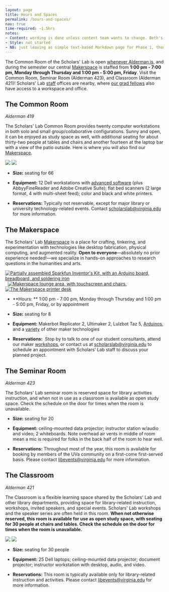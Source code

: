 ```yaml
---
layout: page
title: Hours and Spaces
permalink: /hours-and-spaces/
nav: true
time-required: ~1.5hrs
notes:
- Content: wording is done unless content team wants to change. Beth's diagrams need incorporating.
- Style: not started
- NB: just leaving as simple text-based Markdown page for Phase 1, though content lends itself to more specific layout in future.
---
```


The Common Room of the Scholars' Lab is open [whenever Alderman is](http://www.library.virginia.edu/hours/#!/scholars-lab,alderman), and during the semester our central [Makerspace](http://www.scholarslab.org/makerspace/) is staffed from **1:00 pm - 7:00 pm, Monday through Thursday and 1:00 pm - 5:00 pm, Friday**. Visit the Common Room, Seminar Room (Alderman 423), and Classroom (Alderman 421)! Scholars' Lab [staff](http://scholarslab.org/people) offices are nearby, where [our grad fellows](http://www.scholarslab.org/graduate-fellowships/) also have access to a workspace and office.


## The Common Room


_Alderman 419_

The Scholars' Lab Common Room provides twenty computer workstations in both solo and small group/collaborative configurations. Sunny and open, it can be enjoyed as study space as well, with additional seating for about thirty-two people at tables and chairs and another fourteen at the laptop bar with a view of the patio outside. Here is where you will also find our [Makerspace](http://www.scholarslab.org/makerspace/).

[![](http://www.scholarslab.org/wp-content/uploads/2012/10/slabcommonroom001-110x110.jpg)](http://www.scholarslab.org/wp-content/uploads/2012/10/slabcommonroom001.jpg) [![](http://www.scholarslab.org/wp-content/uploads/2012/10/slabcommonroom01-110x110.jpg)](http://www.scholarslab.org/wp-content/uploads/2012/10/slabcommonroom01.jpg)



 	
  * **Size:** seating for 66

 	
  * **Equipment:** 12 Dell workstations with [advanced software](http://its.virginia.edu/labs/listEquipDetail.php?room_id=34&machine_group=1) (plus AbbyyFineReader and Adobe Creative Suite); flat bed scanners (2 large format, 4 with multi-sheet feed); color and black and white printers.

 	
  * **Reservations:** Typically not reservable, except for major library or university technology-related events. Contact [scholarslab@virginia.edu](mailto:scholarslab@virginia.edu) for more information.




## The Makerspace


The Scholars’ Lab [Makerspace](http://scholarslab.org/makerspace/) is a place for crafting, tinkering, and experimentation with technologies like desktop fabrication, physical computing, and augmented reality. <strong>Open to everyone</strong>—absolutely no prior experience needed!—we specialize in hands-on approaches to research questions in the humanities and arts.</p>

[![Partially assembled Sparkfun Inventor's Kit, with an Arduino board, breadboard, and soldering iron](http://scholarslab.org/wp-content/uploads/2014/09/makerspace7-110x110.jpg)](http://scholarslab.org/wp-content/uploads/2014/09/makerspace7.jpg)  [![Makerspace lounge area, with touchscreen and chairs.](http://scholarslab.org/wp-content/uploads/2014/05/makerspace31-110x110.jpg)](http://scholarslab.org/wp-content/uploads/2014/05/makerspace31.jpg)[![The Makerspace printer desk](http://scholarslab.org/wp-content/uploads/2014/05/makerspace4-110x110.jpg)](http://scholarslab.org/wp-content/uploads/2014/05/makerspace4.jpg)



 	
  * **Hours: ** 1:00 pm - 7:00 pm, Monday through Thursday and 1:00 pm - 5:00 pm, Friday, or by appointment

 	
  * **Size:** seating for 8

 	
  * **Equipment:** Makerbot Replicator 2, Ultimaker 2, Lulzbot Taz 5, [Arduinos](https://www.sparkfun.com/products/12001), and a [variety](http://scholarslab.org/makerspace/) of other maker technologies

 	
  * **Reservations:**  Stop by to talk to one of our student consultants, attend our maker [workshops](http://www.scholarslab.org/events/), or contact us at [scholarslab@virginia.edu](mailto:scholarslab@virginia.edu) to schedule an appointment with Scholars’ Lab staff to discuss your planned project.





## The Seminar Room


_Alderman 423_

The Scholars' Lab seminar room is reserved space for library activities instruction, and when not in use as a classroom is available as open study space. Check the schedule on the door for times when the room is unavailable.



 	
  * **Size:** seating for 20

 	
  * **Equipment:** ceiling-mounted data projector; instructor station w/audio and video; 2 whiteboards. Note overhead air vents in middle of room mean a mic is required for folks in the back half of the room to hear well.

 	
  * **Reservations:** Throughout most of the year, this room is available for booking by members of the UVa community on a first-come first-served basis. Please contact [libevents@virginia.edu](mailto:libevents@virginia.edu) for more information.




## The Classroom


_Alderman 421_

The Classroom is a flexible learning space shared by the Scholars' Lab and other library departments, providing space for library-related instruction, workshops, invited speakers, and special events. Scholars' Lab workshops and the speaker series are often held in this room. **When not otherwise reserved, this room is available for use as open study space, with seating for 30 people at chairs and tables. Check the schedule on the door for times when the room is unavailable.**

[![](http://www.scholarslab.org/wp-content/uploads/2012/10/slabalderman42101-110x110.jpg)](http://www.scholarslab.org/wp-content/uploads/2012/10/slabalderman42101.jpg) [![](http://www.scholarslab.org/wp-content/uploads/2012/10/slabalderman42102-110x110.jpg)](http://www.scholarslab.org/wp-content/uploads/2012/10/slabalderman42102.jpg)



 	
  * **Size:** seating for 30 people

 	
  * **Equipment:** 25 Dell laptops; ceiling-mounted data projector; document projector; instructor workstation with desktop, audio, and video.

 	
  * **Reservations:** This room is typically available only for library-related instruction and activities. Please contact [libevents@virginia.edu](mailto:libevents@virginia.edu) for more information.


